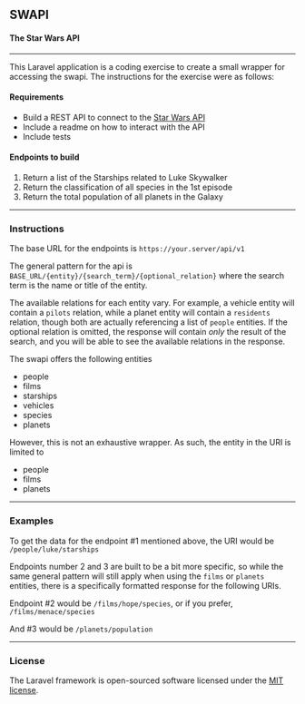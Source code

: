 ## SWAPI

#### The Star Wars API

---

This Laravel application is a coding exercise to create a small wrapper for accessing the swapi. The instructions for
the exercise were as follows:

#### Requirements

- Build a REST API to connect to the [Star Wars API](https://swapi.dev/documentation#intro)
- Include a readme on how to interact with the API
- Include tests

#### Endpoints to build

1. Return a list of the Starships related to Luke Skywalker
2. Return the classification of all species in the 1st episode
3. Return the total population of all planets in the Galaxy

---

### Instructions

The base URL for the endpoints is `https://your.server/api/v1`

The general pattern for the api is `BASE_URL/{entity}/{search_term}/{optional_relation}` where the search term is the
name or title of the entity.

The available relations for each entity vary. For example, a vehicle entity will contain a `pilots` relation,
while a planet entity will contain a `residents` relation, though both are actually referencing a list of `people`
entities. If the optional relation is omitted, the response will contain _only_ the result of the search, and you
will be able to see the available relations in the response.

The swapi offers the following entities

- people
- films
- starships
- vehicles
- species
- planets

However, this is not an exhaustive wrapper. As such, the entity in the URI is limited to

- people
- films
- planets

---

### Examples

To get the data for the endpoint #1 mentioned above, the URI would be `/people/luke/starships`

Endpoints number 2 and 3 are built to be a bit more specific, so while the same general pattern will still apply when
using the
`films` or `planets` entities, there is a specifically formatted response for the following URIs.

Endpoint #2 would be `/films/hope/species`, or if you prefer, `/films/menace/species`

And #3 would be `/planets/population`

---

### License

The Laravel framework is open-sourced software licensed under the [MIT license](https://opensource.org/licenses/MIT).
